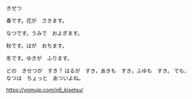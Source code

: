 きせつ

春です。花が　さきます。

なつです。うみで　およぎます。

秋です。はが　おちます。

冬です。ゆきが　ふります。

どの　きせつが　すき？
はるが　すき，あきも　すき，ふゆも　すき。
でも、なつは　ちょっと　あついよね。


https://yomujp.com/n6_kisetsu/